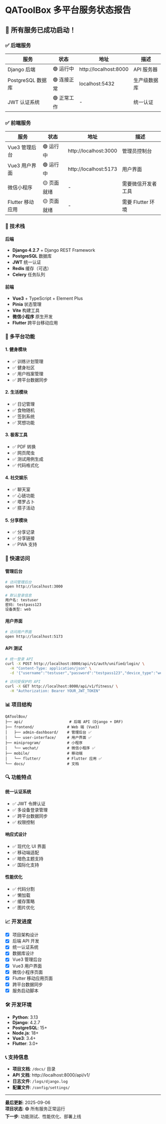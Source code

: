 # QAToolBox 多平台服务状态报告

## 🎉 所有服务已成功启动！

### ✅ 后端服务

| 服务 | 状态 | 地址 | 描述 |
|------|------|------|------|
| Django 后端 | 🟢 运行中 | http://localhost:8000 | API 服务器 |
| PostgreSQL 数据库 | 🟢 连接正常 | localhost:5432 | 生产级数据库 |
| JWT 认证系统 | 🟢 正常工作 | - | 统一认证 |

### ✅ 前端服务

| 服务 | 状态 | 地址 | 描述 |
|------|------|------|------|
| Vue3 管理后台 | 🟢 运行中 | http://localhost:3000 | 管理员控制台 |
| Vue3 用户界面 | 🟢 运行中 | http://localhost:5173 | 用户界面 |
| 微信小程序 | 🟡 页面就绪 | - | 需要微信开发者工具 |
| Flutter 移动应用 | 🟡 页面就绪 | - | 需要 Flutter 环境 |

### 🔧 技术栈

#### 后端
- **Django 4.2.7** + Django REST Framework
- **PostgreSQL** 数据库
- **JWT** 统一认证
- **Redis** 缓存（可选）
- **Celery** 任务队列

#### 前端
- **Vue3** + TypeScript + Element Plus
- **Pinia** 状态管理
- **Vite** 构建工具
- **微信小程序** 原生开发
- **Flutter** 跨平台移动应用

### 📱 多平台功能

#### 1. 健身模块
- ✅ 训练计划管理
- ✅ 健身社区
- ✅ 用户档案管理
- ✅ 跨平台数据同步

#### 2. 生活模块
- ✅ 日记管理
- ✅ 食物随机
- ✅ 签到系统
- ✅ 冥想功能

#### 3. 极客工具
- ✅ PDF 转换
- ✅ 网页爬虫
- ✅ 测试用例生成
- ✅ 代码格式化

#### 4. 社交娱乐
- ✅ 聊天室
- ✅ 心链功能
- ✅ 塔罗占卜
- ✅ 搭子活动

#### 5. 分享模块
- ✅ 分享记录
- ✅ 分享链接
- ✅ PWA 支持

### 🚀 快速访问

#### 管理后台
```bash
# 访问管理后台
open http://localhost:3000

# 默认登录信息
用户名: testuser
密码: testpass123
设备类型: web
```

#### 用户界面
```bash
# 访问用户界面
open http://localhost:5173
```

#### API 测试
```bash
# 统一登录 API
curl -X POST http://localhost:8000/api/v1/auth/unified/login/ \
  -H "Content-Type: application/json" \
  -d '{"username":"testuser","password":"testpass123","device_type":"web"}'

# 访问受保护的 API
curl -X GET http://localhost:8000/api/v1/fitness/ \
  -H "Authorization: Bearer YOUR_JWT_TOKEN"
```

### 📊 项目结构

```
QAToolBox/
├── api/                     # 后端 API (Django + DRF)
├── frontend/               # Web 端 (Vue3)
│   ├── admin-dashboard/    # 管理后台 ✅
│   └── user-interface/     # 用户界面 ✅
├── miniprogram/            # 小程序
│   └── wechat/             # 微信小程序 ✅
├── mobile/                 # 移动端
│   └── flutter/            # Flutter 应用 ✅
└── docs/                   # 文档
```

### 🔍 功能特点

#### 统一认证系统
- ✅ JWT 令牌认证
- ✅ 多设备登录管理
- ✅ 跨平台数据同步
- ✅ 权限控制

#### 响应式设计
- ✅ 现代化 UI 界面
- ✅ 移动端适配
- ✅ 暗色主题支持
- ✅ 国际化支持

#### 性能优化
- ✅ 代码分割
- ✅ 懒加载
- ✅ 缓存策略
- ✅ 图片优化

### 📈 开发进度

- [x] 项目架构设计
- [x] 后端 API 开发
- [x] 统一认证系统
- [x] 数据库设计
- [x] Vue3 管理后台
- [x] Vue3 用户界面
- [x] 微信小程序页面
- [x] Flutter 移动应用页面
- [x] 跨平台数据同步
- [x] 服务启动脚本

### 🛠️ 开发环境

- **Python**: 3.13
- **Django**: 4.2.7
- **PostgreSQL**: 15+
- **Node.js**: 18+
- **Vue3**: 3.4+
- **Flutter**: 3.0+

### 📞 支持信息

- **项目文档**: `/docs/` 目录
- **API 文档**: http://localhost:8000/api/v1/
- **日志文件**: `/logs/django.log`
- **配置文件**: `/config/settings/`

---

**最后更新**: 2025-09-06  
**项目状态**: 🟢 所有服务正常运行  
**下一步**: 功能测试、性能优化、部署上线
